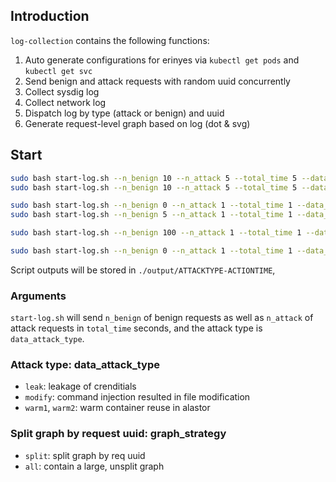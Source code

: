 ## Introduction

`log-collection` contains the following functions:

1. Auto generate configurations for erinyes via `kubectl get pods` and `kubectl get svc`
2. Send benign and attack requests with random uuid concurrently
3. Collect sysdig log
4. Collect network log
5. Dispatch log by type (attack or benign) and uuid
6. Generate request-level graph based on log (dot & svg)

## Start

```bash
sudo bash start-log.sh --n_benign 10 --n_attack 5 --total_time 5 --data_attack_type leak --graph_strategy split
sudo bash start-log.sh --n_benign 10 --n_attack 5 --total_time 5 --data_attack_type leak --graph_strategy all

sudo bash start-log.sh --n_benign 0 --n_attack 1 --total_time 1 --data_attack_type warm1 --graph_strategy all
sudo bash start-log.sh --n_benign 5 --n_attack 1 --total_time 1 --data_attack_type warm2 --graph_strategy all

sudo bash start-log.sh --n_benign 100 --n_attack 1 --total_time 1 --data_attack_type warm --graph_strategy split

sudo bash start-log.sh --n_benign 0 --n_attack 1 --total_time 1 --data_attack_type modify --graph_strategy split

```

Script outputs will be stored in `./output/ATTACKTYPE-ACTIONTIME`, 

### Arguments

`start-log.sh` will send `n_benign` of benign requests as well as `n_attack` of attack requests in `total_time` seconds, and the attack type is `data_attack_type`.

### Attack type: data_attack_type

- `leak`: leakage of crenditials
- `modify`: command injection resulted in file modification
- `warm1`, `warm2`: warm container reuse in alastor

### Split graph by request uuid: graph_strategy

- `split`: split graph by req uuid
- `all`: contain a large, unsplit graph